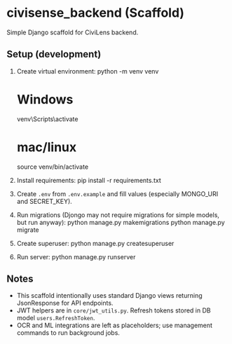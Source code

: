 # civisense_backend (Scaffold)
Simple Django scaffold for CiviLens backend.

## Setup (development)
1. Create virtual environment:
   python -m venv venv
   # Windows
   venv\Scripts\activate
   # mac/linux
   source venv/bin/activate

2. Install requirements:
   pip install -r requirements.txt

3. Create `.env` from `.env.example` and fill values (especially MONGO_URI and SECRET_KEY).

4. Run migrations (Djongo may not require migrations for simple models, but run anyway):
   python manage.py makemigrations
   python manage.py migrate

5. Create superuser:
   python manage.py createsuperuser

6. Run server:
   python manage.py runserver

## Notes
- This scaffold intentionally uses standard Django views returning JsonResponse for API endpoints.
- JWT helpers are in `core/jwt_utils.py`. Refresh tokens stored in DB model `users.RefreshToken`.
- OCR and ML integrations are left as placeholders; use management commands to run background jobs.
